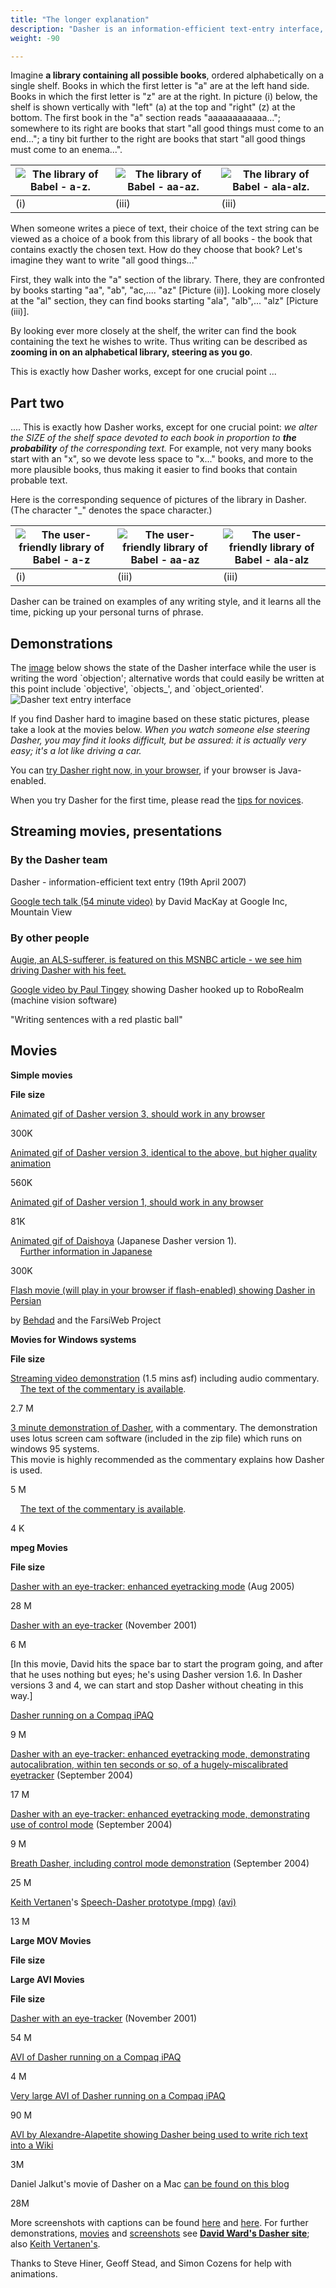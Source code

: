 ```yaml
---
title: "The longer explanation"
description: "Dasher is an information-efficient text-entry interface, driven by natural continuous pointing gestures. Dasher is a competitive text-entry system wherever a full-size keyboard cannot be used."
weight: -90

---
```


Imagine **a library containing all possible books**, ordered alphabetically on a single shelf. Books in which the first letter is "a" are at the left hand side. Books in which the first letter is "z" are at the right. In picture (i) below, the shelf is shown vertically with "left" (a) at the top and "right" (z) at the bottom. The first book in the "a" section reads "aaaaaaaaaaaa..."; somewhere to its right are books that start "all good things must come to an end..."; a tiny bit further to the right are books that start "all good things must come to an enema...".


| ![The library of Babel - a-z.](/dasher/images/a-z.gif.50.gif) | ![The library of Babel - aa-az. ](/dasher/images/aa-az.gif.50.gif) | ![The library of Babel - ala-alz.](/dasher/images/ala-alz.gif.50.gif) |
|-----|-------|-------|
| (i) | (iii) | (iii) |

When someone writes a piece of text, their choice of the text string can be viewed as a choice of a book from this library of all books - the book that contains exactly the chosen text. How do they choose that book? Let's imagine they want to write "all good things..."

First, they walk into the "a" section of the library. There, they are confronted by books starting "aa", "ab", "ac,.... "az" \[Picture (ii)\]. Looking more closely at the "al" section, they can find books starting "ala", "alb",... "alz" \[Picture (iii)\].

By looking ever more closely at the shelf, the writer can find the book containing the text he wishes to write. Thus writing can be described as **zooming in on an alphabetical library, steering as you go**.

This is exactly how Dasher works, except for one crucial point ...

## Part two

.... This is exactly how Dasher works, except for one crucial point: _we alter the SIZE of the shelf space devoted to each book in proportion to **the probability** of the corresponding text._ For example, not very many books start with an "x", so we devote less space to "x..." books, and more to the more plausible books, thus making it easier to find books that contain probable text.

Here is the corresponding sequence of pictures of the library in Dasher. (The character "_" denotes the space character.)

| ![The user-friendly library of Babel - a-z](/dasher/images/a-z.m.gif.50.gif) | ![The user-friendly library of Babel - aa-az](/dasher/images/aa-az.m.gif.50.gif) | ![The user-friendly library of Babel - ala-alz](/dasher/images/ala-alz.m.gif.50.gif) |
|-----|-------|-------|
| (i) | (iii) | (iii) |


Dasher can be trained on examples of any writing style, and it learns all the time, picking up your personal turns of phrase.

## Demonstrations

The [image](/dasher/images/object.gif) below shows the state of the Dasher interface while the user is writing the word \`objection'; alternative words that could easily be written at this point include \`objective', \`objects_', and \`object_oriented'.  
![Dasher text entry interface](/dasher/images/object.gif)

If you find Dasher hard to imagine based on these static pictures, please take a look at the movies below. _When you watch someone else steering Dasher, you may find it looks difficult, but be assured: it is actually very easy; it's a lot like driving a car._

You can [try Dasher right now, in your browser](TryJavaDasherNow.html), if your browser is Java-enabled.

When you try Dasher for the first time, please read the [tips for novices](tips.html).

Streaming movies, presentations
-------------------------------

### By the Dasher team

Dasher - information-efficient text entry (19th April 2007)

[Google tech talk (54 minute video)](http://video.google.com/videoplay?docid=5078334075080674416) by David MacKay at Google Inc, Mountain View

### By other people

[Augie, an ALS-sufferer, is featured on this MSNBC article - we see him driving Dasher with his feet.](http://today.msnbc.msn.com/id/26184891/#29955316)

[Google video by Paul Tingey](http://www.youtube.com/watch?v=IK5_QYv3kf0) showing Dasher hooked up to RoboRealm (machine vision software)

"Writing sentences with a red plastic ball"

Movies
------

**Simple movies**

**File size**

[Animated gif of Dasher version 3, should work in any browser](/dasher/images/newdasher.gif)

300K

[Animated gif of Dasher version 3, identical to the above, but higher quality animation](/dasher/images/newdasher.gif)

560K

[Animated gif of Dasher version 1, should work in any browser](http://www.inference.phy.cam.ac.uk/djw30/dasher/dasher.gif)

81K

[Animated gif of Daishoya](/dasher/japanese/anim.gif) (Japanese Dasher version 1).  
    [Further information in Japanese](/dasher/japanese/script.html)

300K

[Flash movie (will play in your browser if flash-enabled) showing Dasher in Persian](http://behdad.org/blog/mces/dasher/dasher.htm)

by [Behdad](http://mces.blogspot.com/2005/07/persian-dasher.html) and the FarsiWeb Project

**Movies for Windows systems**

**File size**

[Streaming video demonstration](/dasher/movies/20020520_demo.asf) (1.5 mins asf) including audio commentary.  
    [The text of the commentary is available](020520text.html).

2.7 M  

[3 minute demonstration of Dasher](/dasher/movies/dasherlotusdemo.zip), with a commentary. The demonstration uses lotus screen cam software (included in the zip file) which runs on windows 95 systems.  
This movie is highly recommended as the commentary explains how Dasher is used.

5 M

    [The text of the commentary is available](/dasher/movies/lotusscript.txt).

4 K

**mpeg Movies**

**File size**

[Dasher with an eye-tracker: enhanced eyetracking mode](/dasher/movies/EyeDasher.4800.mpg) (Aug 2005)

28 M  

[Dasher with an eye-tracker](http://www.inference.phy.cam.ac.uk/djw30/dasher/movies/eye.mpg) (November 2001)

6 M  

\[In this movie, David hits the space bar to start the program going, and after that he uses nothing but eyes; he's using Dasher version 1.6. In Dasher versions 3 and 4, we can start and stop Dasher without cheating in this way.\]

[Dasher running on a Compaq iPAQ](http://www.inference.phy.cam.ac.uk/djw30/dasher/movies/ipaq.mpg)

9 M  

[Dasher with an eye-tracker: enhanced eyetracking mode, demonstrating autocalibration, within ten seconds or so, of a hugely-miscalibrated eyetracker](/dasher/movies/DasherEyetracker.mpg) (September 2004)

17 M  

[Dasher with an eye-tracker: enhanced eyetracking mode, demonstrating use of control mode](/dasher/movies/ControlMode.mpg) (September 2004)

9 M

[Breath Dasher, including control mode demonstration](/dasher/movies/BreathDasher.mpg) (September 2004)

25 M

[Keith Vertanen](http://www.inference.phy.cam.ac.uk/kv227/speechdasher/)'s [Speech-Dasher prototype (mpg)](http://www.inference.phy.cam.ac.uk/kv227/videos/dasher_the_hibernating_skunk.mpg) [(avi)](http://www.inference.phy.cam.ac.uk/kv227/videos/dasher_the_hibernating_skunk.avi)

13 M  

**Large MOV Movies**

**File size**

**Large AVI Movies**

**File size**

[Dasher with an eye-tracker](http://www.inference.phy.cam.ac.uk/djw30/dasher/movies/eye.avi) (November 2001)

54 M  

[AVI of Dasher running on a Compaq iPAQ](http://www.inference.phy.cam.ac.uk/djw30/dasher/movies/pocket.avi)

4 M  

[Very large AVI of Dasher running on a Compaq iPAQ](http://www.inference.phy.cam.ac.uk/djw30/dasher/movies/ipaq.avi)

90 M  

[AVI by Alexandre-Alapetite showing Dasher being used to write rich text into a Wiki](http://alexandre.alapetite.net/prive/temp/20050706-COGAIN-LiveWiki-Dasher-Alexandre-Alapetite.avi)

3M

Daniel Jalkut's movie of Dasher on a Mac [can be found on this blog](http://www.red-sweater.com/blog/345/dasher-alternative-input)

28M

More screenshots with captions can be found [here](MoreScreen.html) and [here](Images.html). For further demonstrations, [movies](http://www.inference.phy.cam.ac.uk/djw30/dasher/movies.html) and [screenshots](http://www.inference.phy.cam.ac.uk/djw30/dasher/screenshots.html) see [**David Ward's Dasher site**](http://www.inference.phy.cam.ac.uk/djw30/dasher/); also [Keith Vertanen's](http://www.inference.phy.cam.ac.uk/kv227/videos/).

Thanks to Steve Hiner, Geoff Stead, and Simon Cozens for help with animations.
